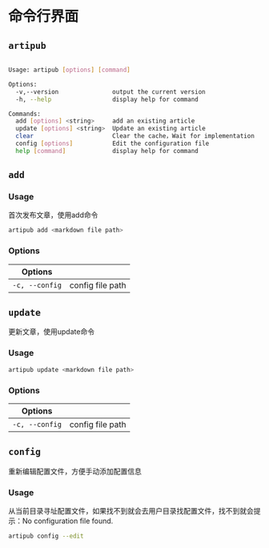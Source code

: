 # 命令行界面

## `artipub`

```bash

Usage: artipub [options] [command]

Options:
  -v,--version               output the current version
  -h, --help                 display help for command

Commands:
  add [options] <string>     add an existing article
  update [options] <string>  Update an existing article
  clear                      Clear the cache，Wait for implementation
  config [options]           Edit the configuration file
  help [command]             display help for command
```

## `add`

### Usage

首次发布文章，使用add命令

```bash
artipub add <markdown file path>
```

### Options

| Options        |                  |
| -------------- | ---------------- |
| `-c, --config` | config file path |

## `update`

更新文章，使用update命令

### Usage

```bash
artipub update <markdown file path>
```

### Options

| Options        |                  |
| -------------- | ---------------- |
| `-c, --config` | config file path |

## `config`

重新编辑配置文件，方便手动添加配置信息

### Usage

从当前目录寻址配置文件，如果找不到就会去用户目录找配置文件，找不到就会提示：No configuration file found.

```bash
artipub config --edit
```
